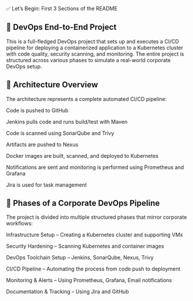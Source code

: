 ✅ Let’s Begin: First 3 Sections of the README
## 🚀 DevOps End-to-End Project
This is a full-fledged DevOps project that sets up and executes a CI/CD pipeline for deploying a containerized application to a Kubernetes cluster with code quality, security scanning, and monitoring. The entire project is structured across various phases to simulate a real-world corporate DevOps setup.

## 🧭 Architecture Overview

The architecture represents a complete automated CI/CD pipeline:

Code is pushed to GitHub

Jenkins pulls code and runs build/test with Maven

Code is scanned using SonarQube and Trivy

Artifacts are pushed to Nexus

Docker images are built, scanned, and deployed to Kubernetes

Notifications are sent and monitoring is performed using Prometheus and Grafana

Jira is used for task management

## 🧩 Phases of a Corporate DevOps Pipeline
The project is divided into multiple structured phases that mirror corporate workflows:

Infrastructure Setup – Creating a Kubernetes cluster and supporting VMs

Security Hardening – Scanning Kubernetes and container images

DevOps Toolchain Setup – Jenkins, SonarQube, Nexus, Trivy

CI/CD Pipeline – Automating the process from code push to deployment

Monitoring & Alerts – Using Prometheus, Grafana, Email notifications

Documentation & Tracking – Using Jira and GitHub


